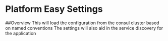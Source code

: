 # Platform Easy Settings

##Overview
This will load the configuration from the consul cluster based on named conventions
The settings will also aid in the service discovery for the application